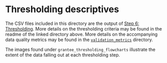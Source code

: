 # Thresholding descriptives

The CSV files included in this directory are the output of [Step 6: Thresholding](https://github.com/housinginitiative/era-county-level-dataset-codebase/tree/main/current_codebase/6_thresholding). More details on the thresholding criteria may be found in the readme of the linked directory above. More details on the accompanying data quality metrics may be found in the [`validation_metrics`](https://github.com/housinginitiative/era-county-level-dataset-codebase/tree/main/outputs/validation_metrics) directory.

The images found under `grantee_thresholding_flowcharts` illustrate the extent of the data falling out at each thresholding step.